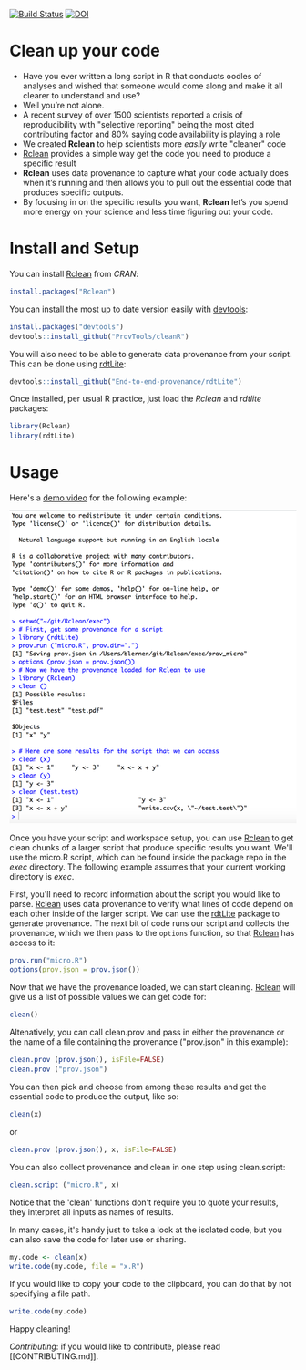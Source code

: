 [![Build Status](https://travis-ci.org/ProvTools/Rclean.svg?branch=master)](https://travis-ci.org/ProvTools/Rclean) [![DOI](https://zenodo.org/badge/102645585.svg)](https://zenodo.org/badge/latestdoi/102645585)

Clean up your code
==================

- Have you ever written a long script in R that conducts oodles of
  analyses and wished that someone would come along and make it all
  clearer to understand and use?
- Well you’re not alone. 
- A recent survey of over 1500 scientists reported a crisis of
  reproducibility with "selective reporting" being the most cited
  contributing factor and 80% saying code availability is playing a
  role
- We created **Rclean** to help scientists more *easily* write "cleaner" code
- [Rclean](https://github.com/ProvTools/Rclean) provides a simple way
  get the code you need to produce a specific result
- **Rclean** uses data provenance to capture what your code actually
  does when it’s running and then allows you to pull out the essential
  code that produces specific outputs.
- By focusing in on the specific results you want, **Rclean** let’s
  you spend more energy on your science and less time figuring out
  your code.


Install and Setup
=================

You can install
[Rclean](https://cran.r-project.org/web/packages/Rclean/) from *CRAN*: 

```R
install.packages("Rclean")
```

You can install the most up to date version easily with
[devtools](https://github.com/hadley/devtools):

```R
install.packages("devtools")
devtools::install_github("ProvTools/cleanR")
```
You will also need to be able to generate data provenance from your
script. This can be done using [rdtLite](https://github.com/End-to-end-provenance/rdtLite):

```R
devtools::install_github("End-to-end-provenance/rdtLite")
```

Once installed, per usual R practice, just load the *Rclean* and
*rdtlite* packages:

```R
library(Rclean)
library(rdtLite)
```

Usage
=====

Here's a
[demo video](https://www.mtholyoke.edu/~blerner/DataProvenance/Rclean_demo.mov) for
the following example:

[![demo video](Rclean_demo.png)](https://www.mtholyoke.edu/~blerner/DataProvenance/Rclean_demo.mov)

Once you have your script and workspace setup, you can use
[Rclean](https://github.com/ProvTools/Rclean) to get clean chunks of a
larger script that produce specific results you want. We'll use the
micro.R script, which can be found inside the package repo in the
*exec* directory. The following example assumes that your current
working directory is *exec*. 

First, you'll need to record information about the script you would
like to parse. [Rclean](https://github.com/ProvTools/Rclean) uses data
provenance to verify what lines of code depend on each other inside of
the larger script. We can use the
[rdtLite](https://github.com/End-to-end-provenance/rdtLite) package to generate
provenance. The next bit of code runs our script and collects the
provenance, which we then pass to the `options` function, so
that [Rclean](https://github.com/ProvTools/Rclean) has access to it:

```R
prov.run("micro.R")
options(prov.json = prov.json())
```

Now that we have the provenance loaded, we can start
cleaning. [Rclean](https://github.com/ProvTools/Rclean) will give us a
list of possible values we can get code for:

```R
clean()

```

Altenatively, you can call clean.prov and pass in either the provenance or
the name of a file containing the provenance ("prov.json" in this example): 
```R
clean.prov (prov.json(), isFile=FALSE)
clean.prov ("prov.json")
```

You can then pick and choose from among these results and get the
essential code to produce the output, like so:

```R
clean(x)
```

or

```R
clean.prov (prov.json(), x, isFile=FALSE)
```

You can also collect provenance and clean in one step using clean.script:

```R
clean.script ("micro.R", x)
```

Notice that the 'clean' functions don't require you to quote your
results, they interpret all inputs as names of results. 

In many cases, it's handy just to take a look at the isolated code,
but you can also save the code for later use or sharing.

```R
my.code <- clean(x)
write.code(my.code, file = "x.R")

```

If you would like to copy your code to the clipboard, you can do that
by not specifying a file path. 

```R
write.code(my.code)

```

Happy cleaning!


*Contributing*: if you would like to contribute, please read [[CONTRIBUTING.md]].


